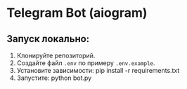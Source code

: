 # Telegram Bot (aiogram)

## Запуск локально:
1. Клонируйте репозиторий.
2. Создайте файл `.env` по примеру `.env.example`.
3. Установите зависимости:
   pip install -r requirements.txt
4. Запустите:
   python bot.py
